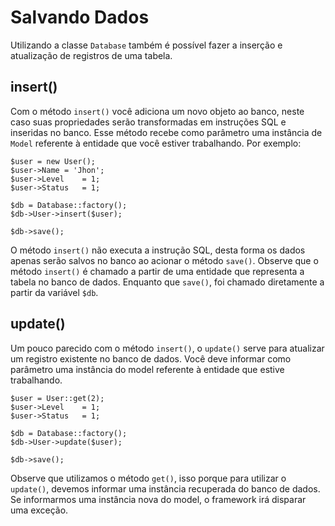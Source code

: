 # Salvando Dados  #
Utilizando a classe `Database` também é possível fazer a inserção e atualização de registros de uma tabela.

## insert() ##
Com o método `insert()` você adiciona um novo objeto ao banco, neste caso suas propriedades serão transformadas em instruções SQL e inseridas no banco. Esse método recebe como parâmetro uma instância de `Model` referente à entidade que você estiver trabalhando. Por exemplo:

	$user = new User();
	$user->Name	= 'Jhon';
	$user->Level	= 1;
	$user->Status	= 1;
	
	$db = Database::factory();
	$db->User->insert($user);
	
	$db->save();

O método `insert()` não executa a instrução SQL, desta forma os dados apenas serão salvos no banco ao acionar o método `save()`. Observe que o método `insert()` é chamado a partir de uma entidade que representa a tabela no banco de dados. Enquanto que `save()`, foi chamado diretamente a partir da variável `$db`.

## update() ###
Um pouco parecido com o método `insert()`, o `update()` serve para atualizar um registro existente no banco de dados. Você deve informar como parâmetro uma instância do model referente à entidade que estive trabalhando.

	$user = User::get(2);
	$user->Level	= 1;
	$user->Status	= 1;
	
	$db = Database::factory();
	$db->User->update($user);
	
	$db->save();

Observe que utilizamos o método `get()`, isso porque para utilizar o `update()`, devemos informar uma instância recuperada do banco de dados. Se informarmos uma instância nova do model, o framework irá disparar uma exceção.